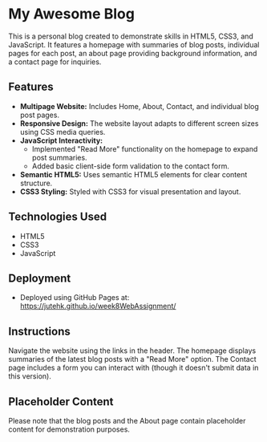 # My Awesome Blog

This is a personal blog created to demonstrate skills in HTML5, CSS3, and JavaScript. It features a homepage with summaries of blog posts, individual pages for each post, an about page providing background information, and a contact page for inquiries.

## Features

* **Multipage Website:** Includes Home, About, Contact, and individual blog post pages.
* **Responsive Design:** The website layout adapts to different screen sizes using CSS media queries.
* **JavaScript Interactivity:**
    * Implemented "Read More" functionality on the homepage to expand post summaries.
    * Added basic client-side form validation to the contact form.
* **Semantic HTML5:** Uses semantic HTML5 elements for clear content structure.
* **CSS3 Styling:** Styled with CSS3 for visual presentation and layout.

## Technologies Used

* HTML5
* CSS3
* JavaScript

## Deployment

* Deployed using GitHub Pages at: https://jutehk.github.io/week8WebAssignment/

## Instructions

Navigate the website using the links in the header. The homepage displays summaries of the latest blog posts with a "Read More" option. The Contact page includes a form you can interact with (though it doesn't submit data in this version).

## Placeholder Content

Please note that the blog posts and the About page contain placeholder content for demonstration purposes.
